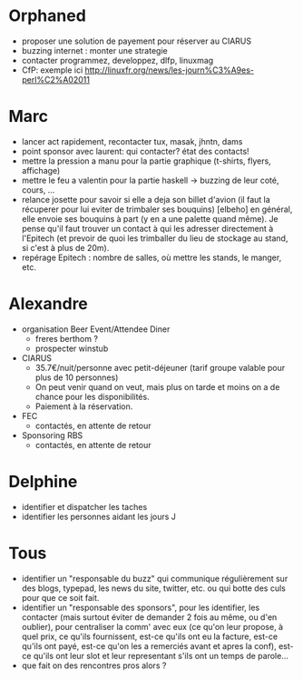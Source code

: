 
# Orphaned

- proposer une solution de payement pour réserver au CIARUS
- buzzing internet : monter une strategie
- contacter programmez, developpez, dlfp, linuxmag
- CfP: exemple ici http://linuxfr.org/news/les-journ%C3%A9es-perl%C2%A02011

# Marc

- lancer act rapidement, recontacter tux, masak, jhntn, dams
- point sponsor avec laurent: qui contacter? état des contacts!
- mettre la pression a manu pour la partie graphique (t-shirts, flyers, affichage)
- mettre le feu a valentin pour la partie haskell -> buzzing de leur coté, cours, ...
- relance josette pour savoir si elle a deja son billet d'avion (il faut la récuperer pour lui eviter de trimbaler ses bouquins) [elbeho] en général, elle envoie ses bouquins à part (y en a une palette quand même). Je pense qu'il faut trouver un contact à qui les adresser directement à l'Epitech (et prevoir de quoi les trimballer du lieu de stockage au stand, si c'est à plus de 20m).
- repérage Epitech : nombre de salles, où mettre les stands, le manger, etc.

# Alexandre

- organisation Beer Event/Attendee Diner
    - freres berthom ? 
    - prospecter winstub 
- CIARUS
    - 35.7€/nuit/personne avec petit-déjeuner (tarif groupe valable pour plus de 10 personnes)
    - On peut venir quand on veut, mais plus on tarde et moins on a de chance pour les disponibilités.
    - Paiement à la réservation.
- FEC
    - contactés, en attente de retour
- Sponsoring RBS
    - contactés, en attente de retour

# Delphine

- identifier et dispatcher les taches
- identifier les personnes aidant les jours J

# Tous

- identifier un "responsable du buzz" qui communique régulièrement sur des blogs, typepad, les news du site, twitter, etc. ou qui botte des culs pour que ce soit fait.
- identifier un "responsable des sponsors", pour les identifier, les contacter (mais surtout éviter de demander 2 fois au même, ou d'en oublier), pour centraliser la comm' avec eux (ce qu'on leur propose, à quel prix, ce qu'ils fournissent, est-ce qu'ils ont eu la facture, est-ce qu'ils ont payé, est-ce qu'on les a remerciés avant et apres la conf), est-ce qu'ils ont leur slot et leur representant s'ils ont un temps de parole...
- que fait on des rencontres pros alors ?
